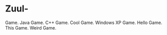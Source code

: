 # Zuul-
Game. Java Game. C++ Game.  Cool Game. Windows XP Game. Hello Game. This Game. Weird Game. 
